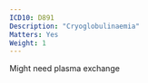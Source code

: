 ```yaml
---
ICD10: D891
Description: "Cryoglobulinaemia"
Matters: Yes
Weight: 1
---
```

Might need plasma exchange
